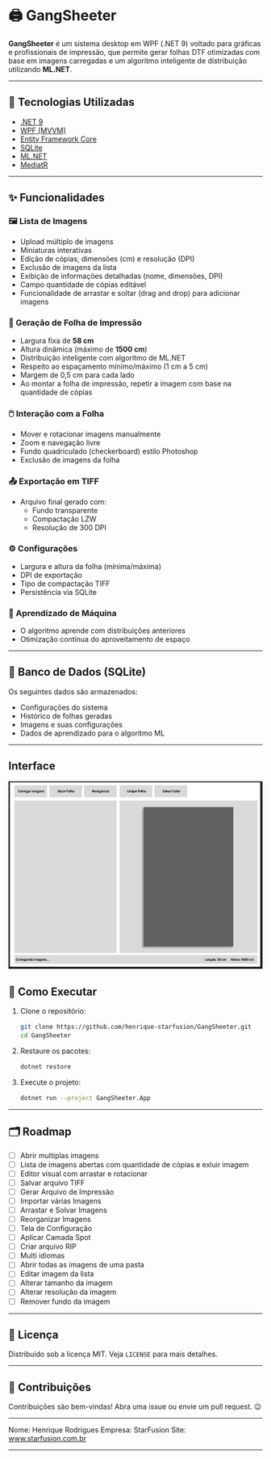 
# 🖨️ GangSheeter

**GangSheeter** é um sistema desktop em WPF (.NET 9) voltado para gráficas e profissionais de impressão, que permite gerar folhas DTF otimizadas com base em imagens carregadas e um algoritmo inteligente de distribuição utilizando **ML.NET**.

---

## 🧰 Tecnologias Utilizadas

- [.NET 9](https://dotnet.microsoft.com/)
- [WPF (MVVM)](https://learn.microsoft.com/en-us/dotnet/desktop/wpf/)
- [Entity Framework Core](https://learn.microsoft.com/en-us/ef/)
- [SQLite](https://www.sqlite.org/index.html)
- [ML.NET](https://dotnet.microsoft.com/en-us/apps/machinelearning-ai/ml-dotnet)
- [MediatR](https://github.com/jbogard/MediatR)

---

## ✨ Funcionalidades

### 🖼️ Lista de Imagens

- Upload múltiplo de imagens
- Miniaturas interativas
- Edição de cópias, dimensões (cm) e resolução (DPI)
- Exclusão de imagens da lista
- Exibição de informações detalhadas (nome, dimensões, DPI)
- Campo quantidade de cópias editável
- Funcionalidade de arrastar e soltar (drag and drop) para adicionar imagens

### 📄 Geração de Folha de Impressão

- Largura fixa de **58 cm**
- Altura dinâmica (máximo de **1500 cm**)
- Distribuição inteligente com algoritmo de ML.NET
- Respeito ao espaçamento mínimo/máximo (1 cm a 5 cm)
- Margem de 0,5 cm para cada lado
- Ao montar a folha de impressão, repetir a imagem com base na quantidade de cópias

### 🖱️ Interação com a Folha

- Mover e rotacionar imagens manualmente
- Zoom e navegação livre
- Fundo quadriculado (checkerboard) estilo Photoshop
- Exclusão de imagens da folha

### 📤 Exportação em TIFF

- Arquivo final gerado com:
  - Fundo transparente
  - Compactação LZW
  - Resolução de 300 DPI

### ⚙️ Configurações

- Largura e altura da folha (mínima/máxima)
- DPI de exportação
- Tipo de compactação TIFF
- Persistência via SQLite

### 🧠 Aprendizado de Máquina

- O algoritmo aprende com distribuições anteriores
- Otimização contínua do aproveitamento de espaço

---

## 💾 Banco de Dados (SQLite)

Os seguintes dados são armazenados:

- Configurações do sistema
- Histórico de folhas geradas
- Imagens e suas configurações
- Dados de aprendizado para o algoritmo ML

---

## Interface

![Interface do GangSheeter](https://github.com/henrique-starfusion/GangSheeter/blob/develop/interface.png?raw=true)

## 🚀 Como Executar

1. Clone o repositório:

   ```bash
   git clone https://github.com/henrique-starfusion/GangSheeter.git
   cd GangSheeter
   ```

2. Restaure os pacotes:

   ```bash
   dotnet restore
   ```

3. Execute o projeto:

   ```bash
   dotnet run --project GangSheeter.App
   ```

---

## 🗂️ Roadmap

- [ ] Abrir multiplas imagens
- [ ] Lista de imagens abertas com quantidade de cópias e exluir imagem
- [ ] Editor visual com arrastar e rotacionar
- [ ] Salvar arquivo TIFF
- [ ] Gerar Arquivo de Impressão
- [ ] Importar várias Imagens
- [ ] Arrastar e Solvar Imagens
- [ ] Reorganizar Imagens
- [ ] Tela de Configuração
- [ ] Aplicar Camada Spot
- [ ] Criar arquivo RIP
- [ ] Multi idiomas
- [ ] Abrir todas as imagens de uma pasta
- [ ] Editar imagem da lista
- [ ] Alterar tamanho da imagem
- [ ] Alterar resolução da imagem
- [ ] Remover fundo da imagem

---

## 📃 Licença

Distribuído sob a licença MIT. Veja `LICENSE` para mais detalhes.

---

## 🙌 Contribuições

Contribuições são bem-vindas! Abra uma issue ou envie um pull request. 😉

---

Nome: Henrique Rodrigues
Empresa: StarFusion
Site: www.starfusion.com.br

---
